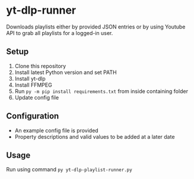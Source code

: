 # yt-dlp-runner
Downloads playlists either by provided JSON entries or by using Youtube API to
grab all playlists for a logged-in user.

## Setup
1. Clone this repository
2. Install latest Python version and set PATH
3. Install yt-dlp
4. Install FFMPEG
5. Run ```py -m pip install requirements.txt``` from inside containing folder
6. Update config file

## Configuration
- An example config file is provided
- Property descriptions and valid values to be added at a later date

## Usage
Run using command ```py yt-dlp-playlist-runner.py```
